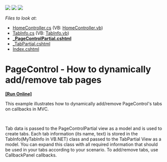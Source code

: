 <!-- default badges list -->
![](https://img.shields.io/endpoint?url=https://codecentral.devexpress.com/api/v1/VersionRange/128553000/14.1.3%2B)
[![](https://img.shields.io/badge/Open_in_DevExpress_Support_Center-FF7200?style=flat-square&logo=DevExpress&logoColor=white)](https://supportcenter.devexpress.com/ticket/details/E4864)
[![](https://img.shields.io/badge/📖_How_to_use_DevExpress_Examples-e9f6fc?style=flat-square)](https://docs.devexpress.com/GeneralInformation/403183)
<!-- default badges end -->
<!-- default file list -->
*Files to look at*:

* [HomeController.cs](./CS/E4864/Controllers/HomeController.cs) (VB: [HomeController.vb](./VB/E4864/Controllers/HomeController.vb))
* [TabInfo.cs](./CS/E4864/Models/TabInfo.cs) (VB: [TabInfo.vb](./VB/E4864/Models/TabInfo.vb))
* **[_PageControlPartial.cshtml](./CS/E4864/Views/Home/_PageControlPartial.cshtml)**
* [_TabPartial.cshtml](./CS/E4864/Views/Home/_TabPartial.cshtml)
* [Index.cshtml](./CS/E4864/Views/Home/Index.cshtml)
<!-- default file list end -->
# PageControl - How to dynamically add/remove tab pages
<!-- run online -->
**[[Run Online]](https://codecentral.devexpress.com/e4864/)**
<!-- run online end -->


<p>This example illustrates how to dynamically add/remove PageControl's tabs on callbacks in MVC.</p><br />
<p>Tab data is passed to the PageControlPartial view as a model and is used to create tabs. Each tab information (its name, text) is stored in the TabInfo(MyTabInfo in VB.NET) class and passed to the TabPartial View as a model. You can expand this class with all required information that should be used in your tabs according to your scenario. To add/remove tabs, use CallbackPanel callbacks.</p>

<br/>


